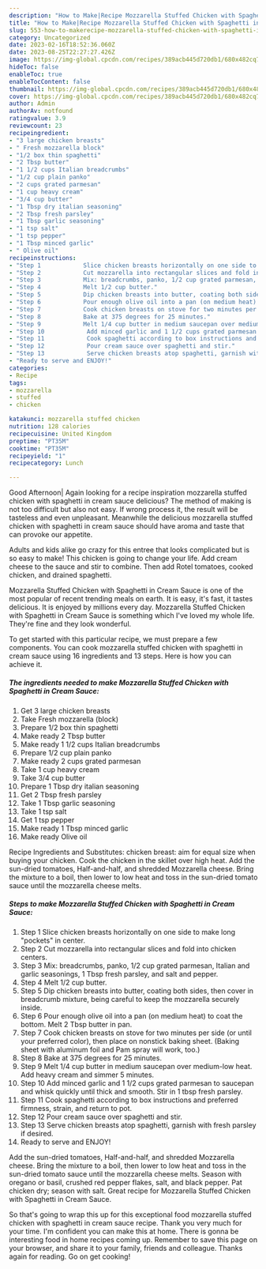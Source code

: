 ```yaml
---
description: "How to Make|Recipe Mozzarella Stuffed Chicken with Spaghetti in Cream Sauce {That is Special"
title: "How to Make|Recipe Mozzarella Stuffed Chicken with Spaghetti in Cream Sauce {That is Special"
slug: 553-how-to-makerecipe-mozzarella-stuffed-chicken-with-spaghetti-in-cream-sauce-that-is-special
category: Uncategorized
date: 2023-02-16T18:52:36.060Z
date: 2023-08-25T22:27:27.426Z
image: https://img-global.cpcdn.com/recipes/389acb445d720db1/680x482cq70/mozzarella-stuffed-chicken-with-spaghetti-in-cream-sauce-recipe-main-photo.jpg
hideToc: false
enableToc: true
enableTocContent: false
thumbnail: https://img-global.cpcdn.com/recipes/389acb445d720db1/680x482cq70/mozzarella-stuffed-chicken-with-spaghetti-in-cream-sauce-recipe-main-photo.jpg
cover: https://img-global.cpcdn.com/recipes/389acb445d720db1/680x482cq70/mozzarella-stuffed-chicken-with-spaghetti-in-cream-sauce-recipe-main-photo.jpg
author: Admin
authorAv: notfound
ratingvalue: 3.9
reviewcount: 23
recipeingredient:
- "3 large chicken breasts"
- " Fresh mozzarella block"
- "1/2 box thin spaghetti"
- "2 Tbsp butter"
- "1 1/2 cups Italian breadcrumbs"
- "1/2 cup plain panko"
- "2 cups grated parmesan"
- "1 cup heavy cream"
- "3/4 cup butter"
- "1 Tbsp dry italian seasoning"
- "2 Tbsp fresh parsley"
- "1 Tbsp garlic seasoning"
- "1 tsp salt"
- "1 tsp pepper"
- "1 Tbsp minced garlic"
- " Olive oil"
recipeinstructions:
- "Step 1            Slice chicken breasts horizontally on one side to make long &#34;pockets&#34; in center."
- "Step 2            Cut mozzarella into rectangular slices and fold into chicken centers."
- "Step 3            Mix: breadcrumbs, panko, 1/2 cup grated parmesan, Italian and garlic seasonings, 1 Tbsp fresh parsley, and salt and pepper."
- "Step 4            Melt 1/2 cup butter."
- "Step 5            Dip chicken breasts into butter, coating both sides, then cover in breadcrumb mixture, being careful to keep the mozzarella securely inside."
- "Step 6            Pour enough olive oil into a pan (on medium heat) to coat the bottom. Melt 2 Tbsp butter in pan."
- "Step 7            Cook chicken breasts on stove for two minutes per side (or until your preferred color), then place on nonstick baking sheet. (Baking sheet with aluminum foil and Pam spray will work, too.)"
- "Step 8            Bake at 375 degrees for 25 minutes."
- "Step 9            Melt 1/4 cup butter in medium saucepan over medium-low heat. Add heavy cream and simmer 5 minutes."
- "Step 10            Add minced garlic and 1 1/2 cups grated parmesan to saucepan and whisk quickly until thick and smooth. Stir in 1 tbsp fresh parsley."
- "Step 11            Cook spaghetti according to box instructions and preferred firmness, strain, and return to pot."
- "Step 12            Pour cream sauce over spaghetti and stir."
- "Step 13            Serve chicken breasts atop spaghetti, garnish with fresh parsley if desired."
- "Ready to serve and ENJOY!"
categories:
- Recipe
tags:
- mozzarella
- stuffed
- chicken

katakunci: mozzarella stuffed chicken 
nutrition: 128 calories
recipecuisine: United Kingdom
preptime: "PT35M"
cooktime: "PT35M"
recipeyield: "1"
recipecategory: Lunch

---
```



Good Afternoon| Again looking for a recipe inspiration mozzarella stuffed chicken with spaghetti in cream sauce delicious? The method of making is not too difficult but also not easy. If wrong process it, the result will be tasteless and even unpleasant. Meanwhile the delicious mozzarella stuffed chicken with spaghetti in cream sauce should have aroma and taste that can provoke our appetite.





Adults and kids alike go crazy for this entree that looks complicated but is so easy to make! This chicken is going to change your life. Add cream cheese to the sauce and stir to combine. Then add Rotel tomatoes, cooked chicken, and drained spaghetti.

Mozzarella Stuffed Chicken with Spaghetti in Cream Sauce is one of the most popular of recent trending meals on earth. It is easy, it's fast, it tastes delicious. It is enjoyed by millions every day. Mozzarella Stuffed Chicken with Spaghetti in Cream Sauce is something which I've loved my whole life. They're fine and they look wonderful.


To get started with this particular recipe, we must prepare a few components. You can cook mozzarella stuffed chicken with spaghetti in cream sauce using 16 ingredients and 13 steps. Here is how you can achieve it.

<!--inarticleads1-->

##### The ingredients needed to make Mozzarella Stuffed Chicken with Spaghetti in Cream Sauce:

1. Get 3 large chicken breasts
1. Take  Fresh mozzarella (block)
1. Prepare 1/2 box thin spaghetti
1. Make ready 2 Tbsp butter
1. Make ready 1 1/2 cups Italian breadcrumbs
1. Prepare 1/2 cup plain panko
1. Make ready 2 cups grated parmesan
1. Take 1 cup heavy cream
1. Take 3/4 cup butter
1. Prepare 1 Tbsp dry italian seasoning
1. Get 2 Tbsp fresh parsley
1. Take 1 Tbsp garlic seasoning
1. Take 1 tsp salt
1. Get 1 tsp pepper
1. Make ready 1 Tbsp minced garlic
1. Make ready  Olive oil


Recipe Ingredients and Substitutes: chicken breast: aim for equal size when buying your chicken. Cook the chicken in the skillet over high heat. Add the sun-dried tomatoes, Half-and-half, and shredded Mozzarella cheese. Bring the mixture to a boil, then lower to low heat and toss in the sun-dried tomato sauce until the mozzarella cheese melts. 

<!--inarticleads2-->

##### Steps to make Mozzarella Stuffed Chicken with Spaghetti in Cream Sauce:

1. Step 1            Slice chicken breasts horizontally on one side to make long &#34;pockets&#34; in center.
1. Step 2            Cut mozzarella into rectangular slices and fold into chicken centers.
1. Step 3            Mix: breadcrumbs, panko, 1/2 cup grated parmesan, Italian and garlic seasonings, 1 Tbsp fresh parsley, and salt and pepper.
1. Step 4            Melt 1/2 cup butter.
1. Step 5            Dip chicken breasts into butter, coating both sides, then cover in breadcrumb mixture, being careful to keep the mozzarella securely inside.
1. Step 6            Pour enough olive oil into a pan (on medium heat) to coat the bottom. Melt 2 Tbsp butter in pan.
1. Step 7            Cook chicken breasts on stove for two minutes per side (or until your preferred color), then place on nonstick baking sheet. (Baking sheet with aluminum foil and Pam spray will work, too.)
1. Step 8            Bake at 375 degrees for 25 minutes.
1. Step 9            Melt 1/4 cup butter in medium saucepan over medium-low heat. Add heavy cream and simmer 5 minutes.
1. Step 10            Add minced garlic and 1 1/2 cups grated parmesan to saucepan and whisk quickly until thick and smooth. Stir in 1 tbsp fresh parsley.
1. Step 11            Cook spaghetti according to box instructions and preferred firmness, strain, and return to pot.
1. Step 12            Pour cream sauce over spaghetti and stir.
1. Step 13            Serve chicken breasts atop spaghetti, garnish with fresh parsley if desired.
1. Ready to serve and ENJOY!

Add the sun-dried tomatoes, Half-and-half, and shredded Mozzarella cheese. Bring the mixture to a boil, then lower to low heat and toss in the sun-dried tomato sauce until the mozzarella cheese melts. Season with oregano or basil, crushed red pepper flakes, salt, and black pepper. Pat chicken dry; season with salt. Great recipe for Mozzarella Stuffed Chicken with Spaghetti in Cream Sauce. 

So that's going to wrap this up for this exceptional food mozzarella stuffed chicken with spaghetti in cream sauce recipe. Thank you very much for your time. I'm confident you can make this at home. There is gonna be interesting food in home recipes coming up. Remember to save this page on your browser, and share it to your family, friends and colleague. Thanks again for reading. Go on get cooking!
